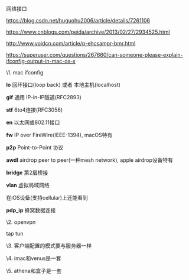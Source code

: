 网络接口

https://blog.csdn.net/huguohu2006/article/details/7261106

https://www.cnblogs.com/peida/archive/2013/02/27/2934525.html

http://www.voidcn.com/article/p-ehcsampr-bmr.html

https://superuser.com/questions/267660/can-someone-please-explain-ifconfig-output-in-mac-os-x







\1. mac ifconfig

**lo** 回环接口(loop back) 或者 本地主机(localhost)

**gif** 通用 IP-in-IP隧道(RFC2893)

**stf** 6to4连接(RFC3056)

**en** 以太网或802.11接口

**fw** IP over FireWire(IEEE-1394), macOS特有

**p2p** Point-to-Point 协议

**awdl** airdrop peer to peer(一种mesh network), apple airdrop设备特有

**bridge** 第2层桥接

**vlan** 虚拟局域网络



在iOS设备(支持cellular)上还能看到

**pdp_ip** 蜂窝数据连接



\2. openvpn 

tap tun



\3.  客户端配置的模式要与服务器一样



\4. imac和venus是一套



\5.  athena和盒子是一套